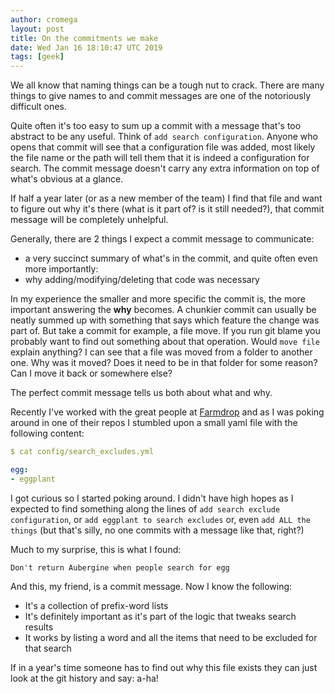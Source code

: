 ```yaml
---
author: cromega
layout: post
title: On the commitments we make
date: Wed Jan 16 18:10:47 UTC 2019
tags: [geek]
---
```


We all know that naming things can be a tough nut to crack. There are many
things to give names to and commit messages are one of the notoriously
difficult ones.

Quite often it's too easy to sum up a commit with a message that's too
abstract to be any useful. Think of `add search configuration`. Anyone who
opens that commit will see that a configuration file was added, most likely
the file name or the path will tell them that it is indeed a configuration
for search. The commit message doesn't carry any extra information on top of
what's obvious at a glance.

If half a year later (or as a new member of the team) I find that file and
want to figure out why it's there (what is it part of? is it still needed?),
that commit message will be completely unhelpful.

<!-- more -->

Generally, there are 2 things I expect a commit message to communicate:

* a very succinct summary of what's in the commit, and quite often even more importantly:
* why adding/modifying/deleting that code was necessary

In my experience the smaller and more specific the commit is, the more
important answering the **why** becomes. A chunkier commit can usually be
neatly summed up with something that says which feature the change was part
of. But take a commit for example, a file move. If you run git blame you
probably want to find out something about that operation. Would `move file`
explain anything? I can see that a file was moved from a folder to another
one. Why was it moved? Does it need to be in that folder for some reason? Can
I move it back or somewhere else?

The perfect commit message tells us both about what and why.

Recently I've worked with the great people at
[Farmdrop](https://www.farmdrop.com) and as I was poking around in one of
their repos I stumbled upon a small yaml file with the following content:

```yaml
$ cat config/search_excludes.yml

egg:
- eggplant
```

I got curious so I started poking around. I didn't have high hopes as I
expected to find something along the lines of `add search exclude
configuration`, or `add eggplant to search excludes` or, even `add ALL the
things` (but that's silly, no one commits with a message like that, right?)

Much to my surprise, this is what I found:

```
Don't return Aubergine when people search for egg
````

And this, my friend, is a commit message. Now I know the following:

* It's a collection of prefix-word lists
* It's definitely important as it's part of the logic that tweaks search results
* It works by listing a word and all the items that need to be excluded for that search

If in a year's time someone has to find out why this file exists they can just
look at the git history and say: a-ha!
